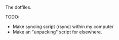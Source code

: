 The dotfiles.

TODO:

* Make syncing script (rsync) within my computer
* Make an "unpacking" script for elsewhere.
